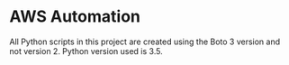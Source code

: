 # AWS Automation
All Python scripts in this project are created using the Boto 3 version and not version 2. Python version used is 3.5.
